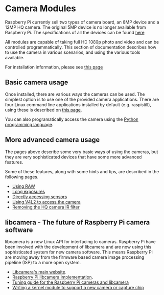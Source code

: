 # Camera Modules

Raspberry Pi currently sell two types of camera board, an 8MP device and a 12MP HQ camera. The original 5MP device is no longer available from Raspberry Pi. The specifications of all the devices can be found [here](../../hardware/camera/README.md)


All modules are capable of taking full HD 1080p photo and video and can be controlled programmatically. This section of documentation describes how to use the camera in various scenarios, and using the various tools available.

For installation information, please see [this page](./installing.md)


## Basic camera usage

Once installed, there are various ways the cameras can be used. The simplest option is to use one of the provided camera applications. There are four Linux command line applications installed by default (e.g. raspistill), using these is described on [this page](raspicam/README.md).

You can also programatically access the camera using the [Python programming language](python/README.md).


## More advanced camera usage

The pages above describe some very basic ways of using the cameras, but they are very sophisticated devices that have some more advanced features.

Some of these features, along with some hints and tips, are described in the following pages.

- [Using RAW](./raspicam/raw.md)
- [Long exposures](./raspicam/longexp.md)
- [Directly accessing sensors](./raspicam/direct.md)
- [Using V4L2 to access the camera](./raspicam/v4l2.md)
- [Removing the HQ camera IR filter](../../hardware/camera/hqcam_filter_removal.md)

## libcamera - The future of Raspberry Pi camera software

libcamera is a new Linux API for interfacing to cameras. Raspberry Pi have been involved with the development of libcamera and are now using this sophisticated system for new camera software. This means Raspberry Pi are moving away from the firmware based camera image processing pipeline (ISP) to a more open system.

 - [Libcamera's main website](http://libcamera.org/).
 - [Raspberry Pi libcamera implementation](../../linux/software/libcamera/README.md).
 - [Tuning guide for the Raspberry Pi cameras and libcamera](../../linux/software/libcamera/rpi_SOFT_libcamera_1p0.pdf)
- [Writing a kernel module to support a new camera or capture chip](../../linux/software/libcamera/csi-2-usage.md)




